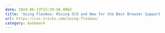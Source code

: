 ```yaml
---
date: 2024-06-13T13:50:56.000Z
title: 'Using Flexbox: Mixing Old and New for the Best Browser Support | CSS-Tricks'
url: https://css-tricks.com/using-flexbox/
category: bookmark
---
```

